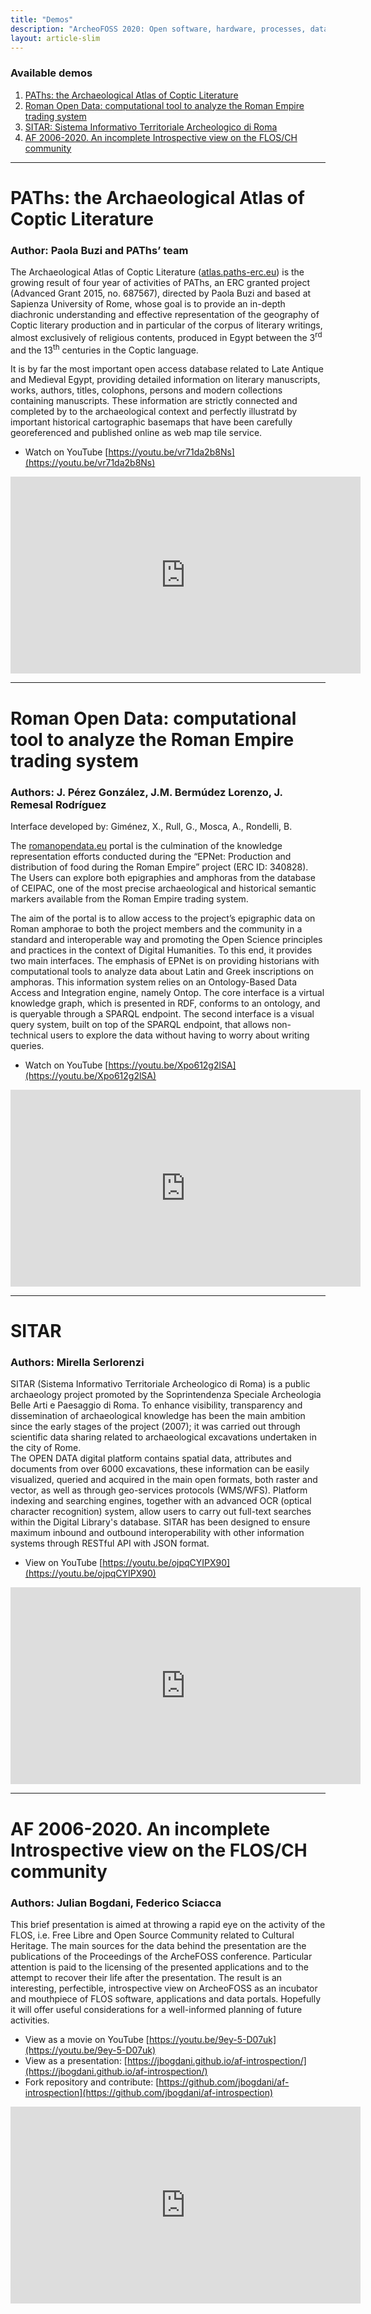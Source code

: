 ```yaml
---
title: "Demos"
description: "ArcheoFOSS 2020: Open software, hardware, processes, data and formats in archaeological research"
layout: article-slim
---
```


### Available demos
1. [PAThs: the Archaeological Atlas of Coptic Literature](#)
1. [Roman Open Data: computational tool to analyze the Roman Empire trading system](#roman-open-data-computational-tool-to-analyze-the-roman-empire-trading-system)
1. [SITAR: Sistema Informativo Territoriale Archeologico di Roma](#)
1. [AF 2006-2020. An incomplete Introspective view on the FLOS/CH community](#af-2006-2020-an-incomplete-introspective-view-on-the-flosch-community)



---

# PAThs: the Archaeological Atlas of Coptic Literature

### Author: Paola **Buzi** and PAThs’ team

The Archaeological Atlas of Coptic Literature ([atlas.paths-erc.eu](https://atlas.paths-erc.eu)) is the growing result of four year of activities of PAThs, an ERC granted project (Advanced Grant 2015, no. 687567), directed by Paola Buzi and based at Sapienza University of Rome, whose goal is to provide an in-depth diachronic understanding and effective representation of the geography of Coptic literary production and in particular of the corpus of literary writings, almost exclusively of religious contents, produced in Egypt between the 3<sup>rd</sup> and the 13<sup>th</sup> centuries in the Coptic language.

It is by far the most important open access database related to Late Antique and Medieval Egypt, providing detailed information on literary manuscripts, works, authors, titles, colophons, persons and modern collections containing manuscripts. These information are strictly connected and completed by to the archaeological context and perfectly illustratd by important historical cartographic basemaps that have been carefully georeferenced and published online as web map tile service.


- Watch on YouTube [https://youtu.be/vr71da2b8Ns](https://youtu.be/vr71da2b8Ns)

<div class="embed-responsive embed-responsive-16by9">
    <iframe width="560" height="315" src="https://www.youtube.com/embed/vr71da2b8Ns " frameborder="0" allow="accelerometer; autoplay; clipboard-write; encrypted-media; gyroscope; picture-in-picture" allowfullscreen></iframe>
</div>


---


# Roman Open Data: computational tool to analyze the Roman Empire trading system

### Authors: J. **Pérez González**, J.M. **Bermúdez Lorenzo**, J. **Remesal Rodríguez**

Interface developed by: Giménez, X., Rull, G., Mosca, A., Rondelli, B. 

The [romanopendata.eu](https://romanopendata.eu) portal is the culmination of the knowledge representation efforts conducted during the “EPNet: Production and distribution of food during the Roman Empire” project (ERC ID: 340828). The Users can explore both epigraphies and amphoras from the database of CEIPAC, one of the most precise archaeological and historical semantic markers available from the Roman Empire trading system. 
 
The aim of the portal is to allow access to the project’s epigraphic data on Roman amphorae to both the project members and the community in a standard and interoperable way and promoting the Open Science principles and practices in the context of Digital Humanities. To this end, it provides two main interfaces. The emphasis of EPNet is on providing historians with computational tools to analyze data about Latin and Greek inscriptions on amphoras. This information system relies on an Ontology-Based Data Access and Integration engine, namely Ontop. The core interface is a virtual knowledge graph, which is presented in RDF, conforms to an ontology, and is queryable through a SPARQL endpoint. The second interface is a visual query system, built on top of the SPARQL endpoint, that allows non-technical users to explore the data without having to worry about writing queries. 

- Watch on YouTube [https://youtu.be/Xpo612g2lSA](https://youtu.be/Xpo612g2lSA)

<div class="embed-responsive embed-responsive-16by9">
    <iframe width="560" height="315" src="https://www.youtube.com/embed/Xpo612g2lSA " frameborder="0" allow="accelerometer; autoplay; clipboard-write; encrypted-media; gyroscope; picture-in-picture" allowfullscreen></iframe>
</div>


---


# SITAR

### Authors: Mirella **Serlorenzi**

SITAR (Sistema Informativo Territoriale Archeologico di Roma) is a public archaeology project promoted by the Soprintendenza Speciale Archeologia Belle Arti e Paesaggio di Roma. To enhance visibility, transparency and dissemination of archaeological knowledge has been the main ambition since the early stages of the project (2007); it was carried out through scientific data sharing related to archaeological excavations undertaken in the city of Rome.  
The OPEN DATA digital platform contains spatial data, attributes and documents from over 6000 excavations, these information can be easily visualized, queried and acquired in the main open formats, both raster and vector, as well as through geo-services protocols (WMS/WFS). Platform indexing and searching engines, together with an advanced OCR (optical character recognition) system, allow users to carry out full-text searches within the Digital Library's database. SITAR has been designed to ensure maximum inbound and outbound interoperability with other information systems through RESTful API with JSON format.


- View on YouTube [https://youtu.be/ojpqCYIPX90](https://youtu.be/ojpqCYIPX90)

<div class="embed-responsive embed-responsive-16by9">
    <iframe width="560" height="315" src="https://www.youtube.com/embed/ojpqCYIPX90" frameborder="0" allow="accelerometer; autoplay; clipboard-write; encrypted-media; gyroscope; picture-in-picture" allowfullscreen></iframe>
</div>

---


# AF 2006-2020. An incomplete Introspective view on the FLOS/CH community

### Authors: Julian **Bogdani**, Federico **Sciacca**

This brief presentation is aimed at throwing a rapid eye on the activity of the FLOS, i.e. Free Libre and Open Source Community related to Cultural Heritage. The main sources for the data behind the presentation are the publications of the Proceedings of the ArcheFOSS conference. Particular attention is paid to the licensing of the presented applications and to the attempt to recover their life after the presentation. The result is an interesting, perfectible, introspective view on ArcheoFOSS as an incubator and mouthpiece of FLOS
software, applications and data portals. Hopefully it will offer useful considerations for a well-informed planning of future activities.

- View as a movie on YouTube [https://youtu.be/9ey-5-D07uk](https://youtu.be/9ey-5-D07uk)
- View as a presentation: [https://jbogdani.github.io/af-introspection/](https://jbogdani.github.io/af-introspection/)
- Fork repository and contribute: [https://github.com/jbogdani/af-introspection](https://github.com/jbogdani/af-introspection)

<div class="embed-responsive embed-responsive-16by9">
    <iframe width="560" height="315" src="https://www.youtube.com/embed/9ey-5-D07uk" frameborder="0" allow="accelerometer; autoplay; clipboard-write; encrypted-media; gyroscope; picture-in-picture" allowfullscreen></iframe>
</div>